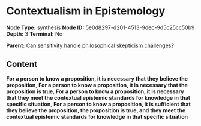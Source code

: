 # Contextualism in Epistemology

**Node Type:** synthesis
**Node ID:** 5e0d8297-d201-4513-9dec-9d5c25cc50b9
**Depth:** 3
**Terminal:** No

**Parent:** [Can sensitivity handle philosophical skepticism challenges?](can-sensitivity-handle-philosophical-skepticism-challenges.md)

## Content

**For a person to know a proposition, it is necessary that they believe the proposition**, **For a person to know a proposition, it is necessary that the proposition is true**, **For a person to know a proposition, it is necessary that they meet the contextual epistemic standards for knowledge in that specific situation**, **For a person to know a proposition, it is sufficient that they believe the proposition, the proposition is true, and they meet the contextual epistemic standards for knowledge in that specific situation**

